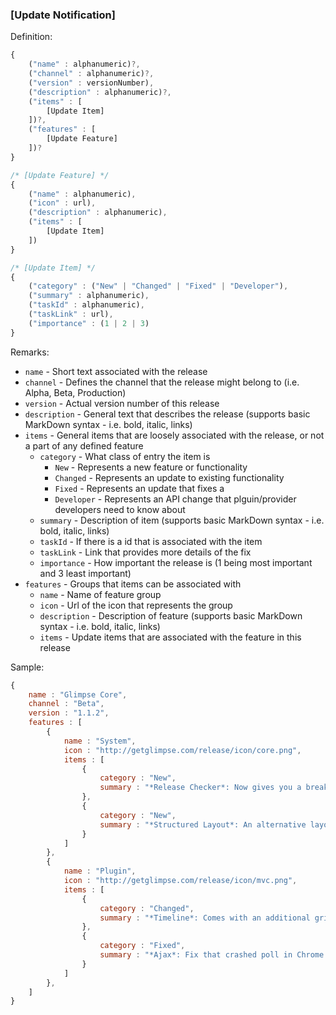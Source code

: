 


### [Update Notification]

Definition:
```js 
{
    ("name" : alphanumeric)?,
    ("channel" : alphanumeric)?,
    ("version" : versionNumber),
    ("description" : alphanumeric)?, 
    ("items" : [
        [Update Item]
    ])?,
    ("features" : [
        [Update Feature]
    ])?
}

/* [Update Feature] */
{
    ("name" : alphanumeric),
    ("icon" : url),
    ("description" : alphanumeric),
    ("items" : [
        [Update Item]
    ])
}

/* [Update Item] */
{
    ("category" : ("New" | "Changed" | "Fixed" | "Developer"),
    ("summary" : alphanumeric),
    ("taskId" : alphanumeric),
    ("taskLink" : url),
    ("importance" : (1 | 2 | 3)
}
```

Remarks:
 - `name` - Short text associated with the release
 - `channel` - Defines the channel that the release might belong to (i.e. Alpha, Beta, Production)
 - `version` - Actual version number of this release
 - `description` - General text that describes the release (supports basic MarkDown syntax - i.e. bold, italic, links)
 - `items` - General items that are loosely associated with the release, or not a part of any defined feature 
     - `category` - What class of entry the item is
         - `New` - Represents a new feature or functionality
         - `Changed` - Represents an update to existing functionality
         - `Fixed` - Represents an update that fixes a 
         - `Developer` - Represents an API change that plguin/provider developers need to know about
     - `summary` - Description of item (supports basic MarkDown syntax - i.e. bold, italic, links)
     - `taskId` - If there is a id that is associated with the item
     - `taskLink` - Link that provides more details of the fix
     - `importance` - How important the release is (1 being most important and 3 least important)
 - `features` - Groups that items can be associated with
     - `name` - Name of feature group
     - `icon` - Url of the icon that represents the group
     - `description` - Description of feature (supports basic MarkDown syntax - i.e. bold, italic, links)
     - `items` - Update items that are associated with the feature in this release

Sample:
```js
{
    name : "Glimpse Core",
    channel : "Beta",
    version : "1.1.2",
    features : [
        { 
            name : "System",
            icon : "http://getglimpse.com/release/icon/core.png",
            items : [
                {
                    category : "New",
                    summary : "*Release Checker*: Now gives you a breakdown of exactly what you are missing from the latest version.",
                },
                {
                    category : "New",
                    summary : "*Structured Layout*: An alternative layout engine that allows developers to control the layout of the data.",
                }
            ]
        },
        { 
            name : "Plugin",
            icon : "http://getglimpse.com/release/icon/mvc.png",
            items : [
                {
                    category : "Changed",
                    summary : "*Timeline*: Comes with an additional grid view to show the same data.",
                },
                {
                    category : "Fixed",
                    summary : "*Ajax*: Fix that crashed poll in Chrome and IE due to log/trace statement.",
                }
            ]
        },
    ]
}
```